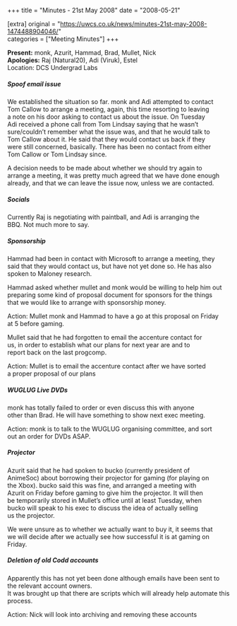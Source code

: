 +++
title = "Minutes - 21st May 2008"
date = "2008-05-21"

[extra]
original = "https://uwcs.co.uk/news/minutes-21st-may-2008-1474488904046/"    
categories = ["Meeting Minutes"]
+++

**Present:** monk, Azurit, Hammad, Brad, Mullet, Nick  
**Apologies:** Raj (Natural20), Adi (Viruk), Estel  
Location: DCS Undergrad Labs

##### Spoof email issue

We established the situation so far. monk and Adi attempted to contact  
Tom Callow to arrange a meeting, again, this time resorting to leaving  
a note on his door asking to contact us about the issue. On Tuesday  
Adi received a phone call from Tom Lindsay saying that he wasn’t  
sure/couldn’t remember what the issue was, and that he would talk to  
Tom Callow about it. He said that they would contact us back if they  
were still concerned, basically. There has been no contact from either  
Tom Callow or Tom Lindsay since.

A decision needs to be made about whether we should try again to  
arrange a meeting, it was pretty much agreed that we have done enough  
already, and that we can leave the issue now, unless we are contacted.

##### Socials

Currently Raj is negotiating with paintball, and Adi is arranging the  
BBQ. Not much more to say.

##### Sponsorship

Hammad had been in contact with Microsoft to arrange a meeting, they  
said that they would contact us, but have not yet done so. He has also  
spoken to Maloney research.

Hammad asked whether mullet and monk would be willing to help him out  
preparing some kind of proposal document for sponsors for the things  
that we would like to arrange with sponsorship money.

Action: Mullet monk and Hammad to have a go at this proposal on Friday  
at 5 before gaming.

Mullet said that he had forgotten to email the accenture contact for  
us, in order to establish what our plans for next year are and to  
report back on the last progcomp.

Action: Mullet is to email the accenture contact after we have sorted  
a proper proposal of our plans

##### WUGLUG Live DVDs

monk has totally failed to order or even discuss this with anyone  
other than Brad. He will have something to show next exec meeting.

Action: monk is to talk to the WUGLUG organising committee, and sort  
out an order for DVDs ASAP.

##### Projector

Azurit said that he had spoken to bucko (currently president of  
AnimeSoc) about borrowing their projector for gaming (for playing on  
the Xbox). bucko said this was fine, and arranged a meeting with  
Azurit on Friday before gaming to give him the projector. It will then  
be temporarily stored in Mullet’s office until at least Tuesday, when  
bucko will speak to his exec to discuss the idea of actually selling  
us the projector.

We were unsure as to whether we actually want to buy it, it seems that  
we will decide after we actually see how successful it is at gaming on  
Friday.

##### Deletion of old Codd accounts

Apparently this has not yet been done although emails have been sent to the relevant account owners.  
It was brought up that there are scripts which will already help automate this process.

Action: Nick will look into archiving and removing these accounts
